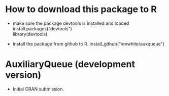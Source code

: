 # How to download this package to R
* make sure the package devtools is installed and loaded
install.packages("devtools")	
library(devtools)

* install the package from github to R.
install_github("vmwhite/auxqueue")

# AuxiliaryQueue (development version)

* Initial CRAN submission.
